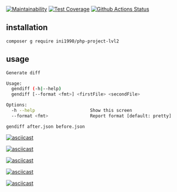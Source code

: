 [![Maintainability](https://api.codeclimate.com/v1/badges/78ffc066953d74e46b66/maintainability)](https://codeclimate.com/github/ini1990/php-project-lvl2/maintainability)
[![Test Coverage](https://api.codeclimate.com/v1/badges/78ffc066953d74e46b66/test_coverage)](https://codeclimate.com/github/ini1990/php-project-lvl2/test_coverage)
[![Github Actions Status](https://github.com/hexlet-boilerplates/php-package/workflows/PHP%20CI/badge.svg)](https://github.com/hexlet-boilerplates/php-package/actions)

## installation

`composer g require ini1990/php-project-lvl2`

## usage

```sh
Generate diff

Usage:
  gendiff (-h|--help)
  gendiff [--format <fmt>] <firstFile> <secondFile>

Options:
  -h --help                     Show this screen
  --format <fmt>                Report format [default: pretty]
```

`gendiff after.json before.json`

[![asciicast](https://asciinema.org/a/wbZMrfASKoSTJTTOzKLCOVjrR.svg)](https://asciinema.org/a/wbZMrfASKoSTJTTOzKLCOVjrR)

[![asciicast](https://asciinema.org/a/wbZMrfASKoSTJTTOzKLCOVjrR.svg)](https://asciinema.org/a/rtQTgiM132I2y9KkoZCGLm4Pm)

[![asciicast](https://asciinema.org/a/wbZMrfASKoSTJTTOzKLCOVjrR.svg)](https://asciinema.org/a/IA73ZBaY3c6snMzs79gUE8Dba)

[![asciicast](https://asciinema.org/a/wbZMrfASKoSTJTTOzKLCOVjrR.svg)](https://asciinema.org/a/JwuJAYDMA1Yq8HZ4uXnYEo8jH)

[![asciicast](https://asciinema.org/a/yNCNLmwD9wlvT76KitzENWxUm.svg)](https://asciinema.org/a/yNCNLmwD9wlvT76KitzENWxUm)
